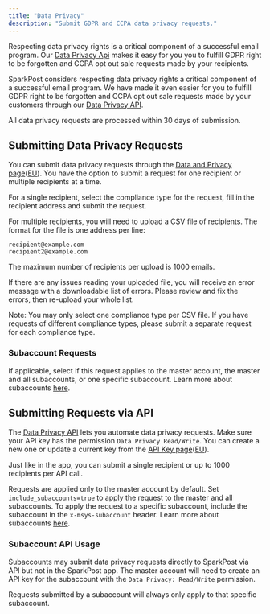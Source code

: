 ```yaml
---
title: "Data Privacy"
description: "Submit GDPR and CCPA data privacy requests."
---
```


Respecting data privacy rights is a critical component of a successful email program. Our [Data Privacy Api](https://developers.sparkpost.com/api/data-privacy/) makes it easy for you you to fulfill GDPR right to be forgotten and CCPA opt out sale requests made by your recipients.

SparkPost considers respecting data privacy rights a critical component of a successful email program. We have made it even easier for you to fulfill GDPR right to be forgotten and CCPA opt out sale requests made by your customers through our [Data Privacy API](https://developers.sparkpost.com/api/data-privacy/).

All data privacy requests are processed within 30 days of submission.


## Submitting Data Privacy Requests

You can submit data privacy requests through the [Data and Privacy page](https://app.sparkpost.com/account/data-privacy/single-recipient/)([EU](https://app.eu.sparkpost.com/account/data-privacy/single-recipient/)). You have the option to submit a request for one recipient or multiple recipients at a time.

For a single recipient, select the compliance type for the request, fill in the recipient address and submit the request.

For multiple recipients, you will need to upload a CSV file of recipients. The format for the file is one address per line:

```
recipient@example.com
recipient2@example.com
```
The maximum number of recipients per upload is 1000 emails.

If there are any issues reading your uploaded file, you will receive an error message with a downloadable list of errors.  Please review and fix the errors, then re-upload your whole list.

Note: You may only select one compliance type per CSV file. If you have requests of different compliance types, please submit a separate request for each compliance type.

### Subaccount Requests
If applicable, select if this request applies to the master account, the master and all subaccounts, or one specific subaccount. Learn more about subaccounts [here](https://www.sparkpost.com/docs/user-guide/subaccounts/).

## Submitting Requests via API

The [Data Privacy API](https://developers.sparkpost.com/api/data-privacy/) lets you automate data privacy requests. Make sure your API key has the permission `Data Privacy Read/Write`. You can create a new one or update a current key from the [API Key page](https://app.sparkpost.com/account/api-keys)([EU](https://app.eu.sparkpost.com/account/api-keys)).

Just like in the app, you can submit a single recipient or up to 1000 recipients per API call.

Requests are applied only to the master account by default. Set `include_subaccounts=true` to apply the request to the master and all subaccounts. To apply the request to a specific subaccount, include the subaccount in the `x-msys-subaccount` header. Learn more about subaccounts [here](https://www.sparkpost.com/docs/user-guide/subaccounts/).

### Subaccount API Usage

Subaccounts may submit data privacy requests directly to SparkPost via API but not in the SparkPost app. The master account will need to create an API key for the subaccount with the `Data Privacy: Read/Write` permission.

Requests submitted by a subaccount will always only apply to that specific subaccount.
